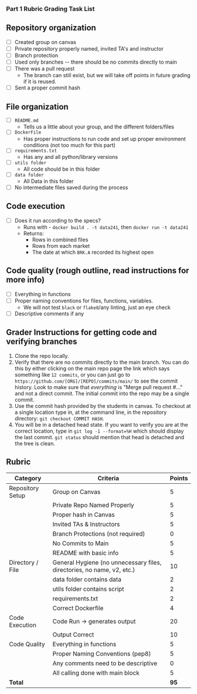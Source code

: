 ### Part 1 Rubric Grading Task List

## Repository organization
- [ ] Created group on canvas 
- [ ] Private repository properly named, invited TA's and instructor 
- [ ] Branch protection
- [ ] Used only branches -- there should be no commits directly to main
- [ ] There was a pull request
  - The branch can still exist, but we will take off points in future grading if it is reused.
- [ ] Sent a proper commit hash

## File organization

- [ ] `README.md`
  - Tells us a little about your group, and the different folders/files
- [ ] `DockerFile`
  - Has proper instructions to run code and set up proper environment conditions (not too much for this part)
- [ ] `requirements.txt`
  - Has any and all python/library versions
- [ ] `utils folder`
  - All code should be in this folder
- [ ] `data folder`
  - All Data in this folder
- [ ] No intermediate files saved during the process

## Code execution

- [ ] Does it run according to the specs? 
   - Runs with - `docker build . -t data241`, then `docker run -t data241`
   - Returns:
      - Rows in combined files
      - Rows from each market 
      - The date at which `BRK.A` recorded its highest open

## Code quality (rough outline, read instructions for more info)

- [ ] Everything in functions
- [ ] Proper naming conventions for files, functions, variables.
  - We will not test `black` or `flake8`/any linting, just an eye check
- [ ] Descriptive comments if any

## Grader Instructions for getting code and verifying branches

1. Clone the repo locally.
1. Verify that there are no commits directly to the main branch. You can do this by either clicking on the main repo page the link which says something like `12 commits`, or you can just go to `https://github.com/[ORG]/[REPO]/commits/main/` to see the commit history. Look to make sure that _everything_ is "Merge pull request #..." and not a direct commit. The initial commit into the repo may be a single commit.
2. Use the commit hash provided by the students in canvas. To checkout at a single location type in, at the command line, in the repository directory: `git checkout COMMIT HASH`.
3. You will be in a detached head state. If you want to verify you are at the correct location, type in `git log -1 --format=%H` which should display the last commit. `git status` should mention that head is detached and the tree is clean.

## Rubric

| Category | Criteria | Points |
|----------|----------|---------|
| Repository Setup | Group on Canvas | 5 |
| | Private Repo Named Properly | 5 |
| | Proper hash in Canvas | 5 |
| | Invited TAs & Instructors | 5 |
| | Branch Protections (not required) | 0 |
| | No Commits to Main | 5 |
| | README with basic info | 5 |
| Directory / File | General Hygiene (no unnecessary files, directories, no name, v2, etc.) | 10 |
| | data folder contains data | 2 |
| | utils folder contains script | 2 |
| | requirements.txt | 2 |
| | Correct Dockerfile | 4 |
| Code Execution | Code Run -> generates output | 20 |
| | Output Correct | 10 |
| Code Quality | Everything in functions | 5 |
| | Proper Naming Conventions (pep8) | 5 |
| | Any comments need to be descriptive | 0 |
| | All calling done with main block | 5 |
| **Total** | | **95** |